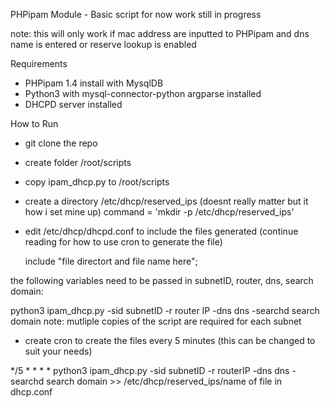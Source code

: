 PHPipam Module - Basic script for now work still in progress

note: this will only work if mac address are inputted to PHPipam and dns name is entered or reserve lookup is enabled

Requirements

 - PHPipam 1.4 install with MysqlDB
 - Python3 with mysql-connector-python argparse installed
 - DHCPD server installed

How to Run

- git clone the repo

- create folder /root/scripts

- copy ipam_dhcp.py to /root/scripts

- create a directory /etc/dhcp/reserved_ips (doesnt really matter but it how i set mine up)
command = 'mkdir -p /etc/dhcp/reserved_ips'

- edit /etc/dhcp/dhcpd.conf to include the files generated (continue reading for how to use cron to generate the file)
  
  include "file directort and file name here";

the following variables need to be passed in subnetID, router, dns, search domain:

python3 ipam_dhcp.py -sid subnetID -r router IP -dns dns -searchd search domain
  note: mutliple copies of the script are required for each subnet

- create cron to create the files every 5 minutes (this can be changed to suit your needs)

 */5 * * * *  python3 ipam_dhcp.py -sid subnetID -r routerIP -dns dns -searchd search domain >> /etc/dhcp/reserved_ips/name of file in dhcp.conf



